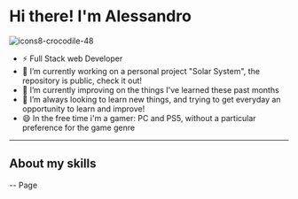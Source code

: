 <h1>Hi there! I'm Alessandro </h1> 

![icons8-crocodile-48](https://github.com/user-attachments/assets/38ab0497-0690-4a70-9f22-5efe99bf0cb4)

- ⚡ Full Stack web Developer
- 🔭 I’m currently working on a personal project "Solar System", the repository is public, check it out!
- 🌱 I’m currently improving on the things I've learned these past months
- 👯 I’m always looking to learn new things, and trying to get everyday an opportunity to learn and improve!
- 😄 In the free time i'm a gamer: PC and PS5, without a particular preference for the game genre

<hr>
<h2>About my skills</h2>
-- Page 
<!--
**AleScla/AleScla** is a ✨ _special_ ✨ repository because its `README.md` (this file) appears on your GitHub profile.

Here are some ideas to get you started:

- 🔭 I’m currently working on ...
- 🌱 I’m currently learning ...
- 👯 I’m looking to collaborate on ...
- 🤔 I’m looking for help with ...
- 💬 Ask me about ...
- 📫 How to reach me: ...
- 😄 Pronouns: ...
- ⚡ Fun fact: ...
-->
